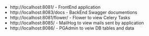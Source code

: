 - http://localhost:8081/ - FrontEnd application
- http://localhost:8083/docs - BackEnd Swagger documentions
- http://localhost:8081/flower/ - Flower to view Celery Tasks
- http://localhost:8085/ - MailHog to view mails sent by application
- http://localhost:8086/ - PGAdmin to veiw DB tables and data
